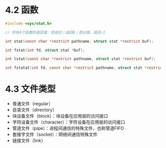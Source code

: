 
# 4.2 函数

```C
#include <sys/stat.h>

// 所有4个函数的返回值：若成功；返回0；若出错，返回-1

int stat(const char *restrict pathname, struct stat *restrict buf);

int fstat(int fd, struct stat *buf);

int lstat(const char *restrict pathname, struct stat *restrict buf);

int fstatat(int fd, const char *restrict pathname, struct stat *restrict buf, int flag);
```


# 4.3 文件类型

- 普通文件（regular）
- 目录文件（directory）
- 块设备文件（block）：块设备在应用层的访问接口
- 字符设备文件（character）：字符设备在应用层的访问接口
- 管道文件（pipe）：进程间通信的特殊文件，也称管道FIFO
- 套接字文件（socket）：网络间通信特殊文件
- 链接文件（link）



